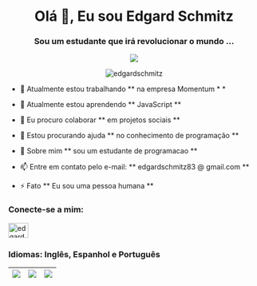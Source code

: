 <h1 align = "center"> Olá 👋, Eu sou Edgard Schmitz </h1>
<h3 align = "center"> Sou um estudante que irá revolucionar o mundo ... </h3>
 
<p align = "center"> <img src="https://cdn.pixabay.com/photo/2016/09/08/04/12/programmer-1653351_960_720.png" width:600px></p>

<p align = "center"> <img src = "https://komarev.com/ghpvc/?username=edgardschmitz&label=Profile%20views&color=0e75b6&style=flat" alt = "edgardschmitz" /> </p>

- 🔭 Atualmente estou trabalhando ** na empresa Momentum * *

- 🌱 Atualmente estou aprendendo ** JavaScript **

- 👯 Eu procuro colaborar ** em projetos sociais **

- 🤝 Estou procurando ajuda ** no conhecimento de programação **

- 💬 Sobre mim ** sou um estudante de programacao **

- 📫 Entre em contato pelo e-mail: ** edgardschmitz83 @ gmail.com **

- ⚡ Fato ** Eu sou uma pessoa humana **

<h3 align = "left"> Conecte-se a mim: </h3>
<p align = "left">
<a href="https://instagram.com/edgardschmitz" target="blank"> <img align = "center" src = "https://raw.githubusercontent.com/rahuldkjain/github-profile-readme-generator /master/src/images/icons/Social/instagram.svg "alt =" edgardschmitz "height =" 30 "width =" 40 "/> </a>
</p>

<h3 align =" left "> Idiomas: Inglês, Espanhol e Português</h3>



| ![](http://github-profile-summary-cards.vercel.app/api/cards/stats?username=EdgardSchmitz&theme=nord_dark) | ![](http://github-profile-summary-cards.vercel.app/api/cards/repos-per-language?username=EdgardSchmitz&hide=Html&theme=nord_dark) | ![](http://github-profile-summary-cards.vercel.app/api/cards/most-commit-language?username=EdgardSchmitz&theme=nord_dark) |
| :-: | :-: | :-: |
